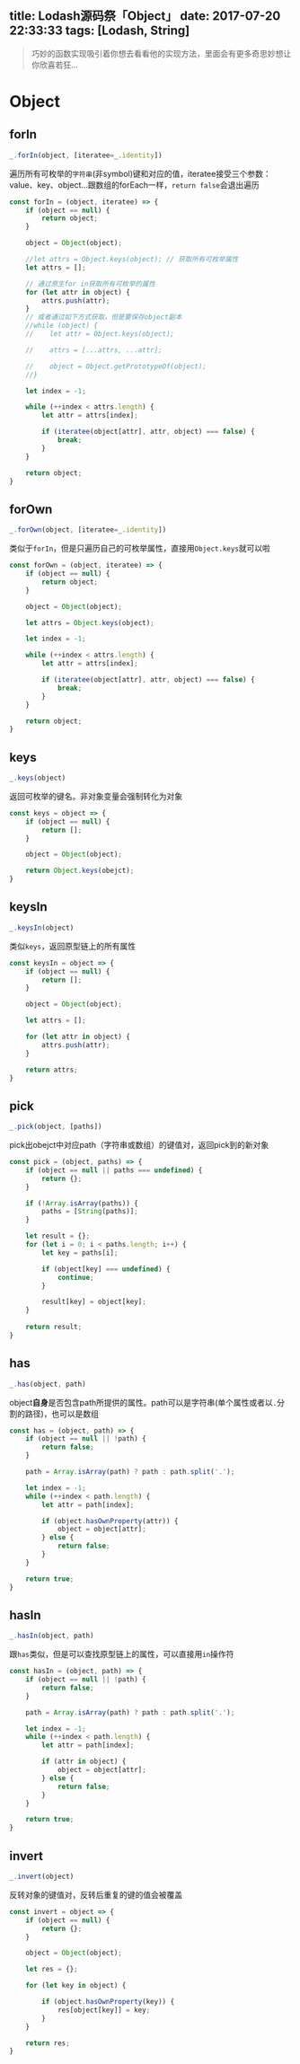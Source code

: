 title: Lodash源码祭「Object」
date: 2017-07-20 22:33:33
tags: [Lodash, String]
---
> 巧妙的函数实现吸引着你想去看看他的实现方法，里面会有更多奇思妙想让你欣喜若狂...

# Object

## forIn
```javascript
_.forIn(object, [iteratee=_.identity])
```
遍历所有可枚举的`字符串`(非symbol)键和对应的值，iteratee接受三个参数：value、key、object...跟数组的forEach一样，`return false`会退出遍历
```javascript
const forIn = (object, iteratee) => {
    if (object == null) {
        return object;
    }

    object = Object(object);

    //let attrs = Object.keys(object); // 获取所有可枚举属性
    let attrs = [];

    // 通过原生for in获取所有可枚举的属性
	for (let attr in object) {
		attrs.push(attr);
	}
    // 或者通过如下方式获取，但是要保存object副本
    //while (object) {
    //    let attr = Object.keys(object);

    //    attrs = [...attrs, ...attr];

    //    object = Object.getPrototypeOf(object);
    //}

    let index = -1;

    while (++index < attrs.length) {
        let attr = attrs[index];

        if (iteratee(object[attr], attr, object) === false) {
            break;
        }
    }

    return object;
}
```

## forOwn
```javascript
_.forOwn(object, [iteratee=_.identity])
```
类似于`forIn`，但是只遍历自己的可枚举属性，直接用`Object.keys`就可以啦
```javascript
const forOwn = (object, iteratee) => {
    if (object == null) {
        return object;
    }

    object = Object(object);

    let attrs = Object.keys(object);

    let index = -1;

    while (++index < attrs.length) {
        let attr = attrs[index];

        if (iteratee(object[attr], attr, object) === false) {
            break;
        }
    }

    return object;
}
```

## keys
```javascript
_.keys(object)
```
返回可枚举的键名。非对象变量会强制转化为对象
```javascript
const keys = object => {
    if (object == null) {
        return [];
    }

    object = Object(object);

    return Object.keys(obejct);
}
```

## keysIn
```javascript
_.keysIn(object)
```
类似`keys`，返回原型链上的所有属性
```javascript
const keysIn = object => {
    if (object == null) {
        return [];
    }

    object = Object(object);

    let attrs = [];

    for (let attr in object) {
		attrs.push(attr);
	}

    return attrs;
}
```

## pick
```javascript
_.pick(object, [paths])
```
pick出obejct中对应path（字符串或数组）的键值对，返回pick到的新对象
```javascript
const pick = (object, paths) => {
    if (object == null || paths === undefined) {
        return {};
    }

    if (!Array.isArray(paths)) {
        paths = [String(paths)];
    }

    let result = {};
    for (let i = 0; i < paths.length; i++) {
        let key = paths[i];

        if (object[key] === undefined) {
            continue;
        }

		result[key] = object[key];
    }
	
	return result;
}
```

## has
```javascript
_.has(object, path)
```
object**自身**是否包含path所提供的属性。path可以是字符串(单个属性或者以`.`分割的路径)，也可以是数组
```javascript
const has = (object, path) => {
    if (object == null || !path) {
        return false;
    }

    path = Array.isArray(path) ? path : path.split('.');

    let index = -1;
    while (++index < path.length) {
        let attr = path[index];

        if (object.hasOwnProperty(attr)) {
            object = object[attr];
        } else {
            return false;
        }
    }

    return true;
}
```

## hasIn
```javascript
_.hasIn(object, path)
```
跟`has`类似，但是可以查找原型链上的属性，可以直接用`in`操作符
```javascript
const hasIn = (object, path) => {
    if (object == null || !path) {
        return false;
    }

    path = Array.isArray(path) ? path : path.split('.');

    let index = -1;
    while (++index < path.length) {
        let attr = path[index];

        if (attr in object) {
            object = object[attr];
        } else {
            return false;
        }
    }

    return true;
}
```

## invert
```javascript
_.invert(object)
```
反转对象的键值对，反转后重复的键的值会被覆盖
```javascript
const invert = object => {
    if (object == null) {
        return {};
    }

    object = Object(object);

    let res = {};

    for (let key in object) {

        if (object.hasOwnProperty(key)) {
            res[object[key]] = key;
        }
    }

    return res;
}
```